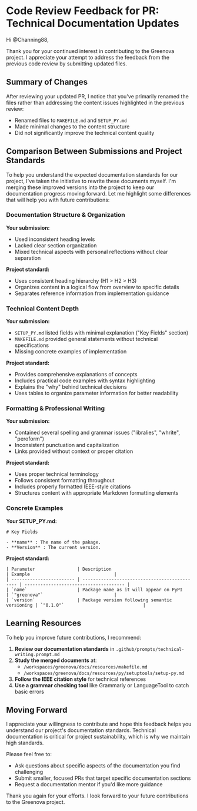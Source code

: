 # Code Review Feedback for PR: Technical Documentation Updates

Hi @Channing88,

Thank you for your continued interest in contributing to the Greenova project.
I appreciate your attempt to address the feedback from the previous code review
by submitting updated files.

## Summary of Changes

After reviewing your updated PR, I notice that you've primarily renamed the
files rather than addressing the content issues highlighted in the previous
review:

- Renamed files to `MAKEFILE.md` and `SETUP_PY.md`
- Made minimal changes to the content structure
- Did not significantly improve the technical content quality

## Comparison Between Submissions and Project Standards

To help you understand the expected documentation standards for our project,
I've taken the initiative to rewrite these documents myself. I'm merging these
improved versions into the project to keep our documentation progress moving
forward. Let me highlight some differences that will help you with future
contributions:

### Documentation Structure & Organization

**Your submission:**

- Used inconsistent heading levels
- Lacked clear section organization
- Mixed technical aspects with personal reflections without clear separation

**Project standard:**

- Uses consistent heading hierarchy (H1 > H2 > H3)
- Organizes content in a logical flow from overview to specific details
- Separates reference information from implementation guidance

### Technical Content Depth

**Your submission:**

- `SETUP_PY.md` listed fields with minimal explanation ("Key Fields" section)
- `MAKEFILE.md` provided general statements without technical specifications
- Missing concrete examples of implementation

**Project standard:**

- Provides comprehensive explanations of concepts
- Includes practical code examples with syntax highlighting
- Explains the "why" behind technical decisions
- Uses tables to organize parameter information for better readability

### Formatting & Professional Writing

**Your submission:**

- Contained several spelling and grammar issues ("libralies", "whrite",
  "peroform")
- Inconsistent punctuation and capitalization
- Links provided without context or proper citation

**Project standard:**

- Uses proper technical terminology
- Follows consistent formatting throughout
- Includes properly formatted IEEE-style citations
- Structures content with appropriate Markdown formatting elements

### Concrete Examples

**Your SETUP_PY.md:**

```
# Key Fields

- **name** : The name of the pakage.
- **Version** : The current version.
```

**Project standard:**

```
| Parameter                | Description                                   | Example                                |
| ------------------------ | --------------------------------------------- | -------------------------------------- |
| `name`                   | Package name as it will appear on PyPI        | `"greenova"`                           |
| `version`                | Package version following semantic versioning | `"0.1.0"`                              |
```

## Learning Resources

To help you improve future contributions, I recommend:

1. **Review our documentation standards** in
   `.github/prompts/technical-writing.prompt.md`
2. **Study the merged documents** at:
   - `/workspaces/greenova/docs/resources/makefile.md`
   - `/workspaces/greenova/docs/resources/py/setuptools/setup-py.md`
3. **Follow the IEEE citation style** for technical references
4. **Use a grammar checking tool** like Grammarly or LanguageTool to catch
   basic errors

## Moving Forward

I appreciate your willingness to contribute and hope this feedback helps you
understand our project's documentation standards. Technical documentation is
critical for project sustainability, which is why we maintain high standards.

Please feel free to:

- Ask questions about specific aspects of the documentation you find
  challenging
- Submit smaller, focused PRs that target specific documentation sections
- Request a documentation mentor if you'd like more guidance

Thank you again for your efforts. I look forward to your future contributions
to the Greenova project.